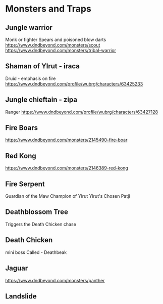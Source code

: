 # Monsters and Traps

## Jungle warrior
Monk or fighter
Spears and poisoned blow darts
https://www.dndbeyond.com/monsters/scout
https://www.dndbeyond.com/monsters/tribal-warrior

## Shaman of Ylrut - iraca
Druid - emphasis on fire
https://www.dndbeyond.com/profile/wubrg/characters/63425233

## Jungle chieftain - zipa
Ranger
https://www.dndbeyond.com/profile/wubrg/characters/63427128

## Fire Boars
https://www.dndbeyond.com/monsters/2145490-fire-boar

## Red Kong
https://www.dndbeyond.com/monsters/2146389-red-kong

## Fire Serpent
Guardian of the Maw
Champion of Ylrut
Ylrut's Chosen
Patji

## Deathblossom Tree
Triggers the Death Chicken chase

## Death Chicken
mini boss
Called - Deathbeak

## Jaguar
https://www.dndbeyond.com/monsters/panther


## Landslide
